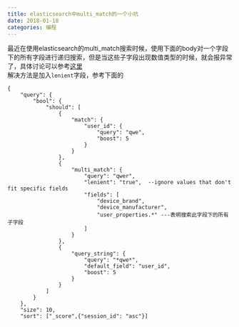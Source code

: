 ```yaml
---
title: elasticsearch中multi_match的一个小坑
date: 2018-01-18
categories: 编程
---
```


最近在使用elasticsearch的multi_match搜索时候，使用下面的body对一个字段下的所有字段进行递归搜索，但是当这些子字段出现数值类型的时候，就会报异常了，具体讨论可以参考[这里](https://github.com/elastic/elasticsearch/issues/3975)   
解决方法是加入```lenient```字段，参考下面的

```
{
    "query": {
        "bool": {
            "should": [
                {
                    "match": {
                        "user_id": {
                            "query": "qwe",
                            "boost": 5
                        }
                    }
                },
                {
                    "multi_match": {
                        "query": "qwer",
                        "lenient": "true",  --ignore values that don't fit specific fields
                        "fields": [
                            "device_brand",
                            "device_manufacturer",
                            "user_properties.*" ---表明搜索此字段下的所有子字段
                        ]
                    }
                },
                {
                    "query_string": {
                        "query": "*qwe*",
                        "default_field": "user_id",
                        "boost": 5
                    }
                }
            ]
        }
    },
    "size": 10,
    "sort": ["_score",{"session_id": "asc"}]
```
